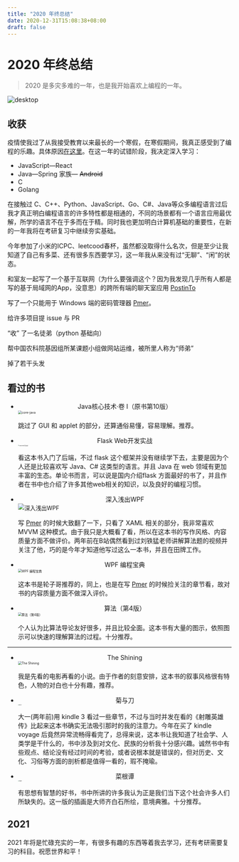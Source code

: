 ```yaml
---
title: "2020 年终总结"
date: 2020-12-31T15:08:38+08:00
draft: false
---
```

# 2020 年终总结

> 2020 是多灾多难的一年，也是我开始喜欢上编程的一年。

![desktop](https://cdn.jsdelivr.net/gh/jaywhen/imageBed/imgend.jpg)

## 收获

疫情使我过了从我接受教育以来最长的一个寒假，在寒假期间，我真正感受到了编程的乐趣。具体原因[在这里](https://jaywhen.com/life/recently/)。在这一年的试错阶段，我决定深入学习：



- JavaScript—React
- Java—Spring 家族— ~~Android~~
- C
- Golang



在接触过 C、C++、Python、JavaScript、Go、C#、Java等众多编程语言过后我才真正明白编程语言的许多特性都是相通的，不同的场景都有一个语言应用最优解，所学的语言不在于多而在于精。同时我也更加明白计算机基础的重要性，在新的一年我将在考研复习中继续夯实基础。

今年参加了小米的ICPC、leetcood春杯，虽然都没取得什么名次，但是至少让我知道了自己有多菜、还有很多东西要学习，这一年我从来没有过“无聊”、“闲”的状态。

和室友一起写了一个基于互联网（为什么要强调这个？因为我发现几乎所有人都是写的基于局域网的App，没意思）的跨所有端的聊天室应用 [PostinTo](https://github.com/PostingMan/PostinTo)

写了一个只能用于 Windows 端的密码管理器 [Pmer](https://github.com/jaywhen/Pmer)。

给许多项目提 issue 与 PR

“收” 了一名徒弟（python 基础向）

帮中国农科院基因组所某课题小组做网站运维，被所里人称为“师弟”

掉了若干头发

## 看过的书

- <center>Java核心技术·卷 I（原书第10版）</center>
  <img src="https://images.weserv.nl/?url=img3.doubanio.com/view/subject/l/public/s29063065.jpg" alt="core-java" style="zoom:50%;" />

  
  跳过了 GUI 和 applet 的部分，还算通俗易懂，容易理解。推荐。

- <center>Flask Web开发实战</center>
  <img src="https://images.weserv.nl/?url=img3.doubanio.com/view/subject/l/public/s29993522.jpg" alt="Flask Web开发实战" style="zoom: 16%;" />

  
  看这本书入门了后端，不过 flask 这个框架并没有继续学下去，主要是因为个人还是比较喜欢写 Java、C# 这类型的语言。并且 Java 在 web 领域有更加丰富的生态。单论书而言，可以说是国内介绍flask 方面最好的书了，并且作者在书中也介绍了许多其他web相关的知识，以及良好的编程习惯。
  
- <center>深入浅出WPF</center>
  <img src="https://images.weserv.nl/?url=img3.doubanio.com/view/subject/l/public/s4465094.jpg" alt="深入浅出WPF" style="zoom:90%;" />

  
  写 [Pmer](https://github.com/jaywhen/Pmer) 的时候大致翻了一下，只看了 XAML 相关的部分，我非常喜欢 MVVM 这种模式。由于我只是大概看了看，所以在这本书的写作风格、内容质量方面不做评价。两年前在B站偶然看到过刘铁猛老师讲解算法题的视频并关注了他，巧的是今年才知道他写过这么一本书，并且在田牌工作。
  
- <center>WPF 编程宝典</center>
  <img src="https://images.weserv.nl/?url=img3.doubanio.com/view/subject/l/public/s27167932.jpg" alt="WPF 编程宝典" style="zoom:50%;" />
  
  这本书是轮子哥推荐的，同上，也是在写 [Pmer](https://github.com/jaywhen/Pmer) 的时候捡关注的章节看，故对书的内容质量方面不做深入评价。
  
- <center>算法（第4版）</center>
  <img src="https://images.weserv.nl/?url=img3.doubanio.com/view/subject/l/public/s29107491.jpg" alt="算法（第4版）" style="zoom:50%;" />
  
  个人认为比算法导论友好很多，并且比较全面。这本书有大量的图示，依照图示可以快速的理解算法的过程。十分推荐。

---

- <center>The Shining</center>
  <img src="https://images.weserv.nl/?url=img3.doubanio.com/view/subject/l/public/s10184480.jpg" alt="The Shining" style="zoom:50%;" />
  
  我是先看的电影再看的小说。由于作者的刻意安排，这本书的叙事风格很有特色，人物的对白也十分有趣，推荐。
  
- <center>菊与刀</center>
  <img src="https://images.weserv.nl/?url=img3.doubanio.com/view/subject/l/public/s28659267.jpg" alt="菊与刀" style="zoom:15%;" />
  
  大一(两年前)用 kindle 3 看过一些章节，不过与当时并发在看的《射雕英雄传》比起来这本书确实无法吸引那时的我的注意力。今年在买了 kindle voyage 后竟然异常流畅得看完了，总得来说，这本书让我知道了社会学、人类学是干什么的，书中涉及到对文化、民族的分析我十分感兴趣。诚然书中有些观点、结论没有经过时间的考验，或者说根本就是错误的，但对历史、文化、习俗等方面的剖析都是值得一看的，瑕不掩瑜。
  
- <center>菜根谭</center>
  <img src="https://images.weserv.nl/?url=img3.doubanio.com/view/subject/l/public/s29773237.jpg" alt="菜根谭" style="zoom:15%;" />
  
  有思想有智慧的好书，书中所讲的许多我认为正是我们当下这个社会许多人们所缺失的。这一版的插画是大师齐白石所绘，意境典雅。十分推荐。


## 2021

2021 年将是忙碌充实的一年，有很多有趣的东西等着我去学习，还有考研需要复习的科目。祝愿世界和平！